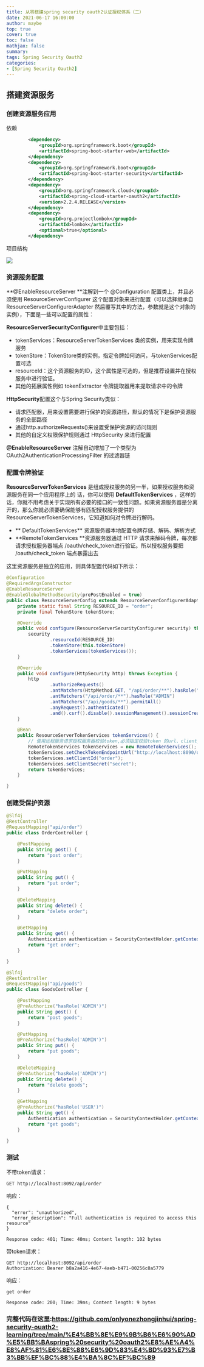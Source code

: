 ```yaml
---
title: 从零搭建spring security oauth2认证授权体系（二）
date: 2021-06-17 16:00:00
author: maybe
top: true
cover: true
toc: false
mathjax: false
summary:
tags: Spring Security Oauth2
categories:
- [Spring Security Oauth2]
---
```

## 搭建资源服务

### 创建资源服务应用

依赖

```xml
        <dependency>
            <groupId>org.springframework.boot</groupId>
            <artifactId>spring-boot-starter-web</artifactId>
        </dependency>
        <dependency>
            <groupId>org.springframework.boot</groupId>
            <artifactId>spring-boot-starter-security</artifactId>
        </dependency>
        <dependency>
            <groupId>org.springframework.cloud</groupId>
            <artifactId>spring-cloud-starter-oauth2</artifactId>
            <version>2.2.4.RELEASE</version>
        </dependency>
        <dependency>
            <groupId>org.projectlombok</groupId>
            <artifactId>lombok</artifactId>
            <optional>true</optional>
        </dependency>
```

项目结构

![](/medias/assets/20210617164410.png)

### 资源服务配置

**@EnableResourceServer **注解到一个 @Configuration 配置类上，并且必须使用 ResourceServerConfigurer 这个配置对象来进行配置（可以选择继承自 ResourceServerConfigurerAdapter 然后覆写其中的方法，参数就是这个对象的实例），下面是一些可以配置的属性：

**ResourceServerSecurityConfigurer**中主要包括：

* tokenServices：ResourceServerTokenServices 类的实例，用来实现令牌服务
* tokenStore：TokenStore类的实例，指定令牌如何访问，与tokenServices配置可选
* resourceId：这个资源服务的ID，这个属性是可选的，但是推荐设置并在授权服务中进行验证。
* 其他的拓展属性例如 tokenExtractor 令牌提取器用来提取请求中的令牌

**HttpSecurity**配置这个与Spring Security类似：

* 请求匹配器，用来设置需要进行保护的资源路径，默认的情况下是保护资源服务的全部路径
* 通过http.authorizeRequests()来设置受保护资源的访问规则
* 其他的自定义权限保护规则通过 HttpSecurity 来进行配置

**@EnableResourceServer** 注解自动增加了一个类型为 OAuth2AuthenticationProcessingFilter 的过滤器链

### 配置令牌验证

**ResourceServerTokenServices** 是组成授权服务的另一半，如果授权服务和资源服务在同一个应用程序上的
话，你可以使用 **DefaultTokenServices** ，这样的话，你就不用考虑关于实现所有必要的接口的一致性问题。如果资源服务器是分离开的，那么你就必须要确保能够有匹配授权服务提供的 ResourceServerTokenServices，它知道如何对令牌进行解码。

* ** DefaultTokenServices** 资源服务器本地配置令牌存储、解码、解析方式
* **RemoteTokenServices **资源服务器通过 HTTP 请求来解码令牌，每次都请求授权服务器端点 /oauth/check_token进行验证。所以授权服务要把 /oauth/check_token 端点暴露出去

这里资源服务是独立的应用，则具体配置代码如下所示：

```java
@Configuration
@RequiredArgsConstructor
@EnableResourceServer
@EnableGlobalMethodSecurity(prePostEnabled = true)
public class ResourceServerConfig extends ResourceServerConfigurerAdapter {
    private static final String RESOURCE_ID = "order";
    private final TokenStore tokenStore;

    @Override
    public void configure(ResourceServerSecurityConfigurer security) throws Exception {
        security
                .resourceId(RESOURCE_ID)
                .tokenStore(this.tokenStore)
                .tokenServices(tokenServices());
    }

    @Override
    public void configure(HttpSecurity http) throws Exception {
        http
                .authorizeRequests()
                .antMatchers(HttpMethod.GET, "/api/order/**").hasRole("USER")
                .antMatchers("/api/order/**").hasRole("ADMIN")
                .antMatchers("/api/goods/**").permitAll()
                .anyRequest().authenticated()
                .and().csrf().disable().sessionManagement().sessionCreationPolicy(SessionCreationPolicy.STATELESS);
    }

    @Bean
    public ResourceServerTokenServices tokenServices() {
        // 使用远程服务请求授权服务器校验token,必须指定校验token 的url、client_id，client_secret
        RemoteTokenServices tokenServices = new RemoteTokenServices();
        tokenServices.setCheckTokenEndpointUrl("http://localhost:8090/oauth/check_token");
        tokenServices.setClientId("order");
        tokenServices.setClientSecret("secret");
        return tokenServices;
    }

}
```

### 创建受保护资源

```java
@Slf4j
@RestController
@RequestMapping("api/order")
public class OrderController {

    @PostMapping
    public String post() {
        return "post order";
    }

    @PutMapping
    public String put() {
        return "put order";
    }

    @DeleteMapping
    public String delete() {
        return "delete order";
    }

    @GetMapping
    public String get() {
        Authentication authentication = SecurityContextHolder.getContext().getAuthentication();
        return "get order";
    }

}
```

```java
@Slf4j
@RestController
@RequestMapping("api/goods")
public class GoodsController {

    @PostMapping
    @PreAuthorize("hasRole('ADMIN')")
    public String post() {
        return "post goods";
    }

    @PutMapping
    @PreAuthorize("hasRole('ADMIN')")
    public String put() {
        return "put goods";
    }

    @DeleteMapping
    @PreAuthorize("hasRole('ADMIN')")
    public String delete() {
        return "delete goods";
    }

    @GetMapping
    @PreAuthorize("hasRole('USER')")
    public String get() {
        Authentication authentication = SecurityContextHolder.getContext().getAuthentication();
        return "get goods";
    }

}
```

### 测试

不带token请求：

```
GET http://localhost:8092/api/order
```

响应：

```
{
  "error": "unauthorized",
  "error_description": "Full authentication is required to access this resource"
}

Response code: 401; Time: 40ms; Content length: 102 bytes
```

带token请求：

```
GET http://localhost:8092/api/order
Authorization: Bearer b8a2a416-4e67-4aeb-b471-00256c8a5779
```

响应：

```
get order

Response code: 200; Time: 39ms; Content length: 9 bytes
```

### 完整代码在这里:https://github.com/onlyonezhongjinhui/spring-security-ouath2-learning/tree/main/%E4%BB%8E%E9%9B%B6%E6%90%AD%E5%BB%BAspring%20security%20oauth2%E8%AE%A4%E8%AF%81%E6%8E%88%E6%9D%83%E4%BD%93%E7%B3%BB%EF%BC%88%E4%BA%8C%EF%BC%89
